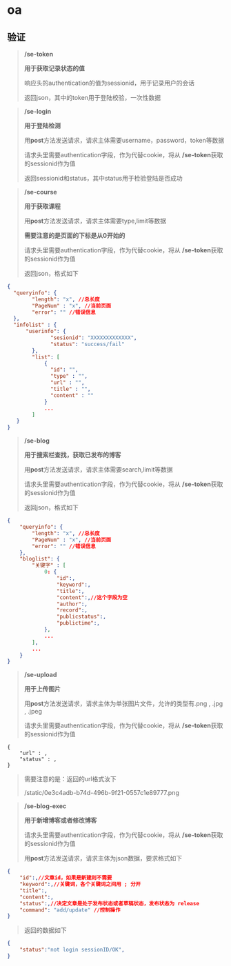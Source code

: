 # oa
## 验证
> **/se-token** 
>
> **用于获取记录状态的值**
>
> 响应头的authentication的值为sessionid，用于记录用户的会话
>
> 返回json，其中的token用于登陆校验，一次性数据



> **/se-login**
>
> **用于登陆检测**
>
> 用**post**方法发送请求，请求主体需要username，password，token等数据
>
> 请求头里需要authentication字段，作为代替cookie，将从 **/se-token**获取的sessionid作为值
>
> 返回sessionid和status，其中status用于检验登陆是否成功 



>**/se-course**
>
>**用于获取课程**
>
> 用**post**方法发送请求，请求主体需要type,limit等数据
>
> **需要注意的是页面的下标是从0开始的**
>
> 请求头里需要authentication字段，作为代替cookie，将从 **/se-token**获取的sessionid作为值
>
> 返回json，格式如下
```json
{
  "queryinfo": {
        "length": "x", //总长度
        "PageNum" : "x", //当前页面
        "error": "" //错误信息
  },
  "infolist" : {
      "userinfo": {
              "sesionid": "XXXXXXXXXXXXX",
              "status": "success/fail"
        },
        "list": [
            {
              "id": "",
              "type" : "",
              "url" : "",
              "title" : "",
              "content" : ""
            }
            ...
        ]
   }
}
```



> **/se-blog**
>
> **用于搜索栏查找，获取已发布的博客**
>
> 用**post**方法发送请求，请求主体需要search,limit等数据
>
> 请求头里需要authentication字段，作为代替cookie，将从 **/se-token**获取的sessionid作为值
>
> 返回json，格式如下

```json
{
    "queryinfo": {
        "length": "x", //总长度
        "PageNum" : "x", //当前页面
        "error": "" //错误信息
  	},
    "bloglist": {
        "关键字" : [
        	0: {
            	"id":,
            	"keyword":,
            	"title":,
            	"content":,//这个字段为空
            	"author":,
            	"record":,
            	"publicstatus":,
            	"publictime":,
        	},
        	...
    	], 
        ...
    }   
}
```



> **/se-upload**
>
> **用于上传图片**
>
> 用**post**方法发送请求，请求主体为单张图片文件，允许的类型有.png , .jpg , .jpeg
>
> 请求头里需要authentication字段，作为代替cookie，将从 **/se-token**获取的sessionid作为值

```shell
{
	"url" : ,
	"status" : ,
}
```

> 需要注意的是：返回的url格式汝下
>
> /static/0e3c4adb-b74d-496b-9f21-0557c1e89777.png



> **/se-blog-exec**
>
> **用于新增博客或者修改博客**
>
> 请求头里需要authentication字段，作为代替cookie，将从 **/se-token**获取的sessionid作为值
>
> 用**post**方法发送请求，请求主体为json数据，要求格式如下

```json
{
    "id":,//文章id，如果是新建则不需要
    "keyword":,//关键词，各个关键词之间用 ; 分开
    "title":,
    "content":,
    "status":,//决定文章是处于发布状态或者草稿状态，发布状态为 release
    "command": "add/update" //控制操作
}
```

> 返回的数据如下

```json
{
    "status":"not login sessionID/OK",
}
```



